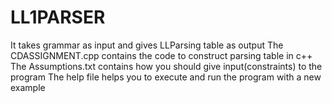 # LL1PARSER
It takes grammar as input and gives LLParsing table as output
The CDASSIGNMENT.cpp contains the code to construct parsing table in c++
The Assumptions.txt contains how you should give input(constraints) to the program
The help file helps you to execute and run the program with a new example
